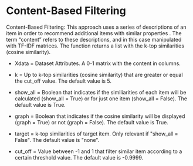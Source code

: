 # Content-Based Filtering

Content-Based Filtering: This approach uses a series of descriptions of an item in order to recommend additional items with similar properties . The term “content” refers to these descriptions, and in this case manipulated with TF-IDF matrices. The function returns a list with the k-top similarities (cosine similarity).

* Xdata = Dataset Attributes. A 0-1 matrix with the content in columns.

* k = Up to k-top similarities (cosine similarity) that are greater or equal the cut_off value. The default value is 5.

* show_all = Boolean that indicates if the similiarities of each item will be calculated (show_all = True) or for just one item (show_all = False). The default value is True.

* graph = Boolean that indicates if the cosine similarity will be displayed (graph = True) or not (graph = False). The default value is True.

* target = k-top similarities of target item. Only relevant if "show_all = False". The default value is "none".

* cut_off = Value between -1 and 1 that filter similar item according to a certain threshold value. The default value is -0.9999.
